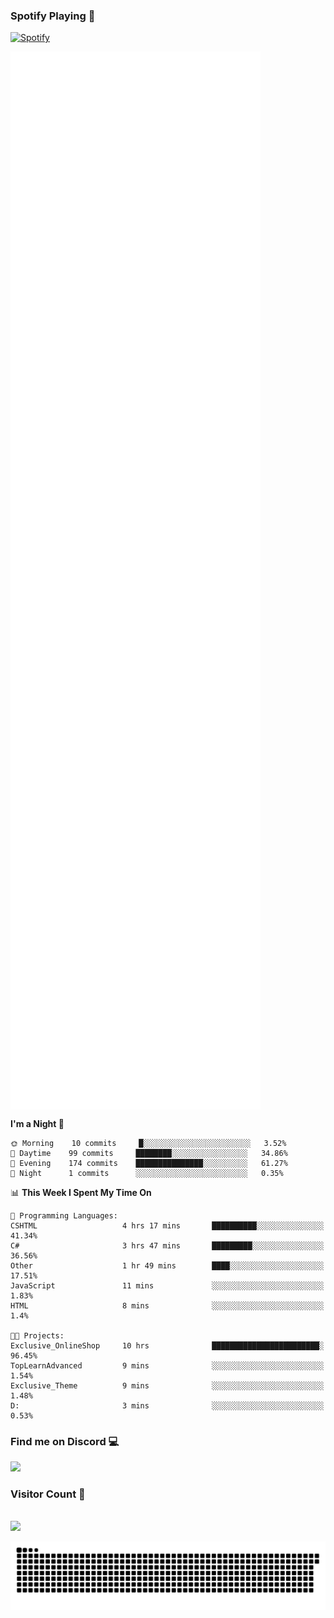 ### Spotify Playing 🎵
[![Spotify](https://spotify-livestats-callme-milad.vercel.app/api/spotify)](https://open.spotify.com/user/314mrt6dxn5cqoxklh3thbwlr6by)

<img align="center" src="/github-metrics.svg" alt="Metrics" width="400">

<!--START_SECTION:waka-->
**I'm a Night 🦉** 

```text
🌞 Morning    10 commits     █░░░░░░░░░░░░░░░░░░░░░░░░   3.52% 
🌆 Daytime    99 commits     ████████░░░░░░░░░░░░░░░░░   34.86% 
🌃 Evening    174 commits    ███████████████░░░░░░░░░░   61.27% 
🌙 Night      1 commits      ░░░░░░░░░░░░░░░░░░░░░░░░░   0.35%

```


📊 **This Week I Spent My Time On** 

```text
💬 Programming Languages: 
CSHTML                   4 hrs 17 mins       ██████████░░░░░░░░░░░░░░░   41.34% 
C#                       3 hrs 47 mins       █████████░░░░░░░░░░░░░░░░   36.56% 
Other                    1 hr 49 mins        ████░░░░░░░░░░░░░░░░░░░░░   17.51% 
JavaScript               11 mins             ░░░░░░░░░░░░░░░░░░░░░░░░░   1.83% 
HTML                     8 mins              ░░░░░░░░░░░░░░░░░░░░░░░░░   1.4%

🐱‍💻 Projects: 
Exclusive_OnlineShop     10 hrs              ████████████████████████░   96.45% 
TopLearnAdvanced         9 mins              ░░░░░░░░░░░░░░░░░░░░░░░░░   1.54% 
Exclusive_Theme          9 mins              ░░░░░░░░░░░░░░░░░░░░░░░░░   1.48% 
D:                       3 mins              ░░░░░░░░░░░░░░░░░░░░░░░░░   0.53%

```


<!--END_SECTION:waka-->

### Find me on Discord 💻
<a href="https://discord.gg/pQVcABAxAy" rel="nofollow"> 
  <img src="https://discord.c99.nl/widget/theme-3/977957889358573609.png" data-canonical-src="https://discord.c99.nl/widget/theme-3/977957889358573609.png" style="max-width: 100%;"></a>

### Visitor Count 🔢
<p align="left"> 
  <br>
  <img src="https://profile-counter.glitch.me/callme-devil/count.svg" />
</p>

<img src="https://github.com/callme-devil/callme-devil/blob/output/github-contribution-grid-snake.svg" alt="snake" style="max-width: 100%;">
